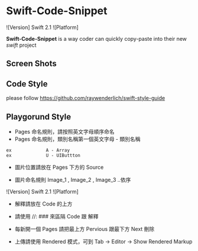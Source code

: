 Swift-Code-Snippet
===============================

![Version] Swift 2.1
![Platform] 

**Swift-Code-Snippet** is a way coder can quickly copy-paste into their new *swift* project 


Screen Shots
------------







Code Style 
------------
please follow https://github.com/raywenderlich/swift-style-guide



Playgorund Style 
------------

*  Pages 命名規則，請按照英文字母順序命名
*  Pages 命名規則，類別名稱第一個英文字母 - 類別名稱
``` objc
ex             A - Array        
ex             U - UIButtton   
```
*  圖片位置請放在 Pages 下方的 Source  

   
*  圖片命名規則 Image_1 , Image_2 , Image_3 ..依序 

![Version] Swift 2.1
![Platform] 

*  解釋請放在 Code 的上方 

*  請使用 //: ### 來區隔 Code 跟 解釋

*  每新開一個 Pages 請把最上方 Pervious 跟最下方 Next 刪除

*  上傳請使用 Rendered 模式，可到 Tab -> Editor -> Show Rendered Markup


